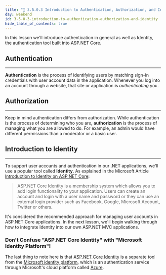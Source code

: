 ```yaml
---
title: "📓 3.5.0.3 Introduction to Authentication, Authorization, and Identity"
day: weekend
id: 3-5-0-3-introduction-to-authentication-authorization-and-identity
hide_table_of_contents: true
---
```


In this lesson we'll introduce authentication in general as well as Identity, the authentication tool built into ASP.NET Core.

## Authentication
---

**Authentication** is the process of identifying users by matching sign-in credentials with user account data in the application. Whenever you log into an account through a website, that site or application is _authenticating_ you.

## Authorization
---

Keep in mind authentication differs from authorization. While authentication is the process of determining who you are, **authorization** is the process of managing what you are allowed to do. For example, an admin would have different permissions than a moderator or a basic user.

## Introduction to Identity
---

To support user accounts and authentication in our .NET applications, we'll use a popular tool called **Identity**. As explained in the Microsoft Article [Introduction to Identity on ASP.NET Core](https://docs.microsoft.com/en-us/aspnet/core/security/authentication/identity?tabs=visual-studio-code&view=aspnetcore-6.0):

> ASP.NET Core Identity is a membership system which allows you to add login functionality to your application. Users can create an account and login with a user name and password or they can use an external login provider such as Facebook, Google, Microsoft Account, Twitter or others.

It's considered the recommended approach for managing user accounts in ASP.NET Core applications. In the next lesson, we'll begin walking through how to integrate Identity into our own ASP.NET MVC applications.

### Don't Confuse "ASP.NET Core Identity" with "Microsoft Identity Platform"!

The last thing to note here is that [ASP.NET Core Identity](https://learn.microsoft.com/en-us/aspnet/core/security/authentication/identity?tabs=visual-studio-code&view=aspnetcore-6.0) is a separate tool from the [Microsoft identity platform](https://learn.microsoft.com/en-us/azure/active-directory/develop/), which is an authentication service through Microsoft's cloud platform called [Azure](https://azure.microsoft.com/en-us/resources/cloud-computing-dictionary/what-is-azure/).
